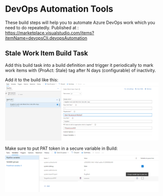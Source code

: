 # DevOps Automation Tools

These build steps will help you to automate Azure DevOps work which you need to do repeatedly.
Published at : <https://marketplace.visualstudio.com/items?itemName=devopsCli.devopsAutomation>

## Stale Work Item Build Task

Add this build task into a build definition and trigger it periodically to mark work items with {ProAct: Stale} tag after N days (configurable) of inactivity.

Add it to the build like this:
![image.png](images/StaleWorkItemImage1.png)

Make sure to put PAT token in a secure variable in Build:
![image.png](images/StaleWorkItemImage2.png)
